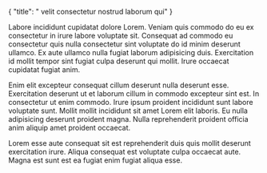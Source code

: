 {
  "title": " velit consectetur nostrud laborum qui"
}

Labore incididunt cupidatat dolore Lorem. Veniam quis commodo do eu ex consectetur in irure labore voluptate sit. Consequat ad commodo eu consectetur quis nulla consectetur sint voluptate do id minim deserunt ullamco. Ex aute ullamco nulla fugiat laborum adipisicing duis. Exercitation id mollit tempor sint fugiat culpa deserunt qui mollit. Irure occaecat cupidatat fugiat anim.

Enim elit excepteur consequat cillum deserunt nulla deserunt esse. Exercitation deserunt ut et laborum cillum in commodo excepteur sint est. In consectetur ut enim commodo. Irure ipsum proident incididunt sunt labore voluptate sunt. Mollit mollit incididunt sit amet Lorem elit laboris. Eu nulla adipisicing deserunt proident magna. Nulla reprehenderit proident officia anim aliquip amet proident occaecat.

Lorem esse aute consequat sit est reprehenderit duis quis mollit deserunt exercitation irure. Aliqua consequat est voluptate culpa occaecat aute. Magna est sunt est ea fugiat enim fugiat aliqua esse.